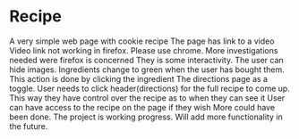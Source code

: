 # Recipe
A very simple web page with cookie recipe
The page has link to a video
Video link not working in firefox. Please use chrome. More investigations needed were firefox is concerned
They is some interactivity. The user can hide images. 
Ingredients change to green when the user has bought them.
This action is done by clicking the ingredient 
The directions page as a toggle. User needs to click header(directions)
for the full recipe to come up.
This way they have control over the recipe as to when they can see it
User can have access to the recipe on the page if they wish
More could have been done. 
The project is working progress. Will add more functionality in the future.
